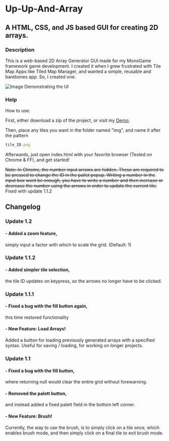 # Up-Up-And-Array
## A HTML, CSS, and JS based GUI for creating 2D arrays.

### Description
This is a web-based 2D Array Generator GUI made for my MonoGame framework game development.
I created it when I grew frustrated with Tile Map Apps like Tiled Map Manager,
and wanted a simple, reusable and barebones app.
So, I created one.

![Image Demonstrating the UI][logo]

[logo]: http://puu.sh/s1EIK/624cddaad3.png "Image Demonstrating the UI"

### Help
How to use:

First, either download a zip of the project, or visit my [Demo](https://imfalling.github.io/Up-Up-And-Array/);

Then, place any tiles you want in the folder named "img", and name it after the pattern
```javascript
tile_ID.png
```
Afterwards, just open index.html with your favorite browser (Tested on Chrome & FF),
and get started!

~~Note: In Chrome, the number input arrows are hidden. These are required to be pressed to change the ID in the pallet popup.
Writing a number in the input box wont be enough, you have to write a number and then increase or decrease the number using the arrows in order to update the current tile.~~ Fixed with update 1.1.2

## Changelog

### Update 1.2
#### - Added a zoom feature,
simply input a factor with which to scale the grid. (Default: 1)

### Update 1.1.2
#### - Added simpler tile selection,
the tile ID updates on keypress, so the arrows no longer have to be clicked.

### Update 1.1.1
#### - Fixed a bug with the fill button again,
this time restored functionality

#### - New Feature: **Load Arrays!**
Added a button for loading previously generated arrays with a specified syntax.
Useful for saving / loading, for working on longer projects.

### Update 1.1
#### - Fixed a bug with the fill button,
where returning null would clear the entire grid without forewarning.

#### - Removed the palett button,
and instead added a fixed palett field in the bottom left corner.

#### - New Feature: **Brush!**
Currently, the way to use the brush, is to simply click on a tile once,
which enables brush mode,  and then simply click on a final tile to exit
brush mode.
